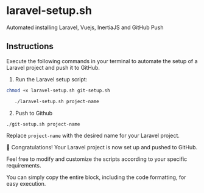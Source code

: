 # laravel-setup.sh
Automated installing Laravel, Vuejs, InertiaJS and GitHub Push

## Instructions

Execute the following commands in your terminal to automate the setup of a Laravel project and push it to GitHub.

1. Run the Laravel setup script:
```sh
chmod +x laravel-setup.sh git-setup.sh
```

```sh
   ./laravel-setup.sh project-name
```

2. Push to Github
```git
./git-setup.sh project-name
```

Replace `project-name` with the desired name for your Laravel project.


🎉 Congratulations! Your Laravel project is now set up and pushed to GitHub.

Feel free to modify and customize the scripts according to your specific requirements.

You can simply copy the entire block, including the code formatting, for easy execution.
